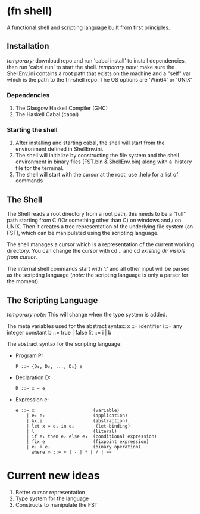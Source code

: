 # (fn shell)
A functional shell and scripting language built from first principles.

## Installation
*temporary:* download repo and run 'cabal install' to install dependencies, then run 'cabal run' to start the shell.
*temporary note:* make sure the ShellEnv.ini contains a root path that exists on the machine and a "self" var which is the path to the fn-shell repo. The OS options are 'Win64' or 'UNIX'

### Dependencies
1. The Glasgow Haskell Compiler (GHC)
2. The Haskell Cabal (cabal)

### Starting the shell
1. After installing and starting cabal, the shell will start from the environment defined in ShellEnv.ini.
2. The shell will initialize by constructing the file system and the shell environment in binary files (FST.bin & ShellEnv.bin) along with a .history file for the terminal.
3. The shell will start with the cursor at the root, use :help for a list of commands

## The Shell
The Shell reads a root directory from a root path, this needs to be a "full" path starting from C:/(Or something other than C) on windows and / on UNIX. Then it creates a tree representation of the underlying file system (an FST), which can be manipulated using the scripting language.

The shell manages a cursor which is a representation of the current working directory. You can change the cursor with cd .. and cd *existing dir visible from cursor*. 

The internal shell commands start with ':' and all other input will be parsed as the scripting language (*note:* the scripting language is only a parser for the moment).

## The Scripting Language
*temporary note:* This will change when the type system is added.

The meta variables used for the abstract syntax:
x   ::= identifier
i ::= any integer constant
b ::= true | false
lit ::= i | b 

The abstract syntax for the scripting language:

- Program P:
    ```
    P ::= {D₁, D₂, ..., Dₙ} e
    ```

- Declaration D:
    ```
    D ::= x = e
    ```

- Expression e:
    ```
    e ::= x                      (variable)
        | e₁ e₂                  (application)
        | λx.e                   (abstraction)
        | let x = e₁ in e₂        (let-binding)
        | l                      (literal)
        | if e₁ then e₂ else e₃  (conditional expression)
        | fix e                  (fixpoint expression)
        | e₁ ⊙ e₂                (binary operation)
          where ⊙ ::= + | - | * | / | ==
    ```


# Current new ideas
1. Better cursor representation
2. Type system for the language
3. Constructs to manipulate the FST
